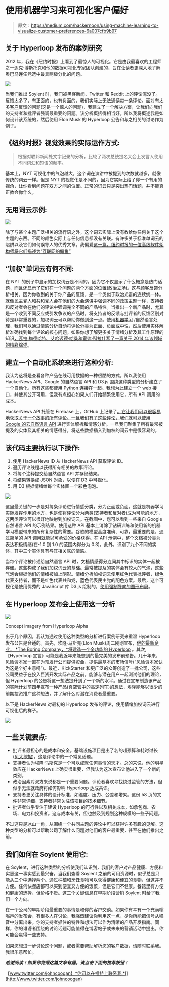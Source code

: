 # 使用机器学习来可视化客户偏好

> 原文：<https://medium.com/hackernoon/using-machine-learning-to-visualize-customer-preferences-6a007cfb9b97>

## 关于 Hyperloop 发布的案例研究

2012 年，我在《纽约时报》上看到了最惊人的可视化。它是由我最喜欢的工程师之一迈克·博斯托克和他的数据可视化专家团队创建的，旨在让读者更深入地了解奥巴马连任竞选中最具两极分化的问题。

[![](img/a6d9b3a7035bbc130ea54746a96e16a2.png)](http://www.nytimes.com/interactive/2012/09/06/us/politics/convention-word-counts.html)

当我们推出 Soylent 时，我们被黑客新闻、Twitter 和 Reddit 上的评论淹没了。反馈太多了，有正面的，也有负面的，我们实际上无法通读每一条评论。面对有太多[客户](https://hackernoon.com/tagged/customer)反馈的问题(这是一个惊人的问题)，我建立了一个解决方案，让我们向我们的支持者和批评者强调最重要的问题。该分析概括得相当好，所以我将概述我是如何设计该系统的，然后使用 Elon Musk 的 Hyperloop 公告和与之相关的讨论作为例子。

## 《纽约时报》视觉效果的实际运作方式:

> 根据对联邦新闻处文字记录的分析，比较了两次总统提名大会上发言人使用不同词汇和短语的频率。

基本上，NYT 可视化中的气泡越大，这个词在演讲中被提到的次数就越多，就像传统的词云一样。但是 NYT 的视觉化是不同的，因为它实际上给了你一个有用的视角，让你看到问题在双方之间的位置。正常的词云只是突出热门话题，并不能真正教会你什么。

## 无用词云示例:

![](img/b2a82d2ca0063b5d0ecd6d5781439d79.png)

除了与某个主题广泛相关的流行语之外，这个词云实际上没有教给你任何关于这个主题的东西。不同的颜色实际上与任何信息都没有关联。有许多关于标准单词云的陷阱以及它们如何误导人的优秀文章。我偏爱[这一篇，纽约时报的一位高级软件架构师将它们描述为“互联网的鲻鱼”](http://www.niemanlab.org/2011/10/word-clouds-considered-harmful/)

## “加权”单词云有何不同:

在 NYT 的例子中显示的加权词云是不同的，因为它不仅显示了什么概念是热门话题，而且还显示了它们在一个问题的两个方面的位置(政治立场)。这与顾客反馈分析相关，因为你收到的关于你产品的反馈，是一个类似于政治光谱的连续统一体。就像民主党人和共和党人会在他们的大会演讲中强调不同的政策主题一样，支持者和反对者会在他们的评论中强调完全不同的产品特性。当推出一个新产品时，尤其是一个收到不同反应或引发争议的产品时，将支持者的反馈与批评者的反馈区别对待是非常重要的，加权词云可以帮助你做到这一点。使用[机器学习](https://hackernoon.com/tagged/machine-learning) /自然语言处理，我们可以通过情感分析自动将评论分类为正面、负面或中性，然后使用实体解析准确找到每个评论的核心问题。如果你想了解更多关于情绪分析及其工作原理的知识[，瓦拉·梅德哈特、艾哈迈德·哈桑和霍达·科拉什写了一篇关于 2014 年该领域的精彩综述](http://www.sciencedirect.com/science/article/pii/S2090447914000550)。

## 建立一个自动化系统来进行这种分析:

我认为这将是查看各种产品在线可用数据的一种很酷的方式，所以我使用 HackerNews API、Google 的自然语言 API 和 D3.js 围绕这种类型的分析建立了一个自动化。所有这些都使用 Python 连接在一起。我想为此建立一个 web 接口，并使其公开可用，但我有点担心如果人们开始频繁使用它，所有 API 调用的成本。

HackerNews API 托管在 Firebase 上，GitHub 上记录了[。它让我们可以很容易地获取关于一个故事的所有评论。一旦我们有了这些评论，我们就可以使用 Google 的](https://github.com/HackerNews/API)[云自然语言 API](https://cloud.google.com/natural-language/) 进行实体解析和情感分析。一旦我们聚集了所有最常被提及的实体及其相关的情感得分，将这些数据插入到加权的词云中是很容易的。

## 该代码主要执行以下操作:

1.  使用 HackerNews ID 从 HackerNews API 获取评论 ID。
2.  遍历评论线程以获得所有相关的故事评论。
3.  将每个注释提交给自然语言 API 并存储结果。
4.  将结果转换成 JSON 对象，以便在 D3 中可视化。
5.  用 D3 根据情绪给每个实体画一个彩色泡泡。

![](img/95f990b39eb811296f068d9677fd1b7b.png)

这里最关键的一步是对每条评论进行情感分类，分为正面或负面。这就是机器学习实际发挥作用的地方，也是使将评论分为两类(支持者和反对者)成为可能的地方，这两类评论可以很好地映射到加权词云。在截图中，您可以看到一些来自 Google 自然语言 API 的示例结果。使用这种 API 基本上消除了钻研训练和使用新的机器学习模型带来的所有复杂性的需要。谷歌的模型高度准确、可靠，最重要的是，通过简单的 API 调用就能以可承受的价格获得。在 API 示例中，整个文档被分类为表达积极情绪(在-1.0 到 1.0 的范围内得分为 0.3)。此外，识别了九个不同的实体，其中三个实体具有与其相关联的情感。

当每个评论被传递给自然语言 API 时，文档情感得分连同其中标识的实体一起被存储。这些构成了我们加权词云的基础。最常被提及的实体会有较大的气泡，这些气泡会根据他们的情绪被加上阴影。情绪分析加权词云使用红色代表批评者，绿色代表支持者，而不是红色代表共和党，蓝色代表民主党的配色方案。最后，这个可视化是使用优秀的 JavaScript 库 D3.js 绘制的，[使用强制导向的图形布局](https://github.com/d3/d3/blob/master/API.md#forces-d3-force)。

## 在 Hyperloop 发布会上使用这一分析

[![](img/9208f157a9b3dbf9c1eaf924fda4b8cd.png)](http://www.spacex.com/sites/spacex/files/hyperloop_alpha.pdf)

Concept imagery from Hyperloop Alpha

出于几个原因，我认为通过使用这种类型的分析进行案例研究来重温 Hyperloop 发布公告是合适的。首先，埃隆·马斯克(Elon Musk)周二刚刚宣布，[他的最新企业， *The Boring Company，*将建造一个全功能的 Hyperloop](https://www.wired.com/story/great-elon-musk-building-hyperloop/) 。其次,《Hyperloop 宣言》可能是我近年来能想到的最完美的发布前预告。几十年来，风险资本家一直在为预发行公司提供资金，提供最基本的市场信号(“风险资本家认为这是个好主意吗”)。最近，KickStarter 和更广泛的众筹创造了一批公司，这些公司受益于在投入巨资开发实际产品之前，能够与潜在用户一起测试他们的理论，但 Hyperloop 的公告将这一想法提升到了一个新的水平。通过在宣布制造该产品的实际计划前四年宣布一种产品(真空管中的高速列车)的想法，埃隆能够以很少的前期投资推广这种想法，并了解什么对潜在消费者最重要。

以下是 HackerNews 对最初的 Hyperloop 发布的评论，使用情绪加权词云进行可视化后的样子。

![](img/c6a13ede4300cee487bf31fcc93d30fa.png)

## 一些关键要点:

*   批评者最担心的是成本和安全。基础设施项目是出了名的超预算和耗时过长([见大挖掘](https://en.wikipedia.org/wiki/Big_Dig))，这是评论中的一个常见话题。
*   支持者认为埃隆·马斯克是一个可以成就任何事情的天才。总的来说，他的明星效应在 HackerNews 上确实很重要，但我认为这次宣布让他进入了一个新的类别。
*   政治因素对双方来说都是一个重要问题。评论者喜欢寻找绕过监管的方法，但似乎无法就政府将如何影响 Hyperloop 达成共识。
*   支持者更关注具体的设计标准，如温度、压力、公差和塔架。这份 58 页的文件非常详细，支持者非常关注该项目的技术细节。
*   批评者似乎专注于建设 Hyperloop 的可行性以及相关成本，如承包商、农场、电力和投资者。这与成本有关，但也触及到规划这种规模的一些子问题。

不过这只是冰山一角，从围绕一个共同主题的评论中可以获得许多有趣的见解。这种类型的分析可以帮助公司了解什么问题对他们的客户最重要，甚至在他们推出之前。

## 我们如何在 Soylent 使用它:

在 Soylent，进行这种类型的分析使我们认识到，我们的客户对产品健康、方便和实惠这一事实感到最兴奋。当我们查看 Soylent 之前的可用资源时，似乎总是只能从三个中选择两个。通过种植和烹饪食物可以获得健康和便宜的食物，但这并不方便。任何快餐店都可以买到便宜又方便的饭菜，但是它们不健康。餐馆里有方便和健康的选择，但价格不贵。这三个关键信息在早期阶段营销 Soylent 时给了我们一个方向。

在一个公司的早期阶段最重要的事情是和你的客户交谈。如果你有幸有一个充满嗡嗡声的发布会，有很多人在讨论，我强烈建议你利用这一点，尽你所能把信号从噪音中分离出来。你的支持者抓住的特性和想法可以作为清晰的产品开发指南。同样，你的诽谤者围绕的讨论话题可能值得在博客帖子或未来的营销活动中提出，你可能会赢得一些支持。

如果您想进一步讨论这个问题，或者需要帮助解析您的客户数据，请随时联系我。我很乐意帮忙。

***感谢阅读！如果你觉得这篇文章有趣，请点击下面的推荐按钮！***

【www.twitter.com/johncoogan】*你可以在推特上联系我:*[](http://www.twitter.com/johncoogan)